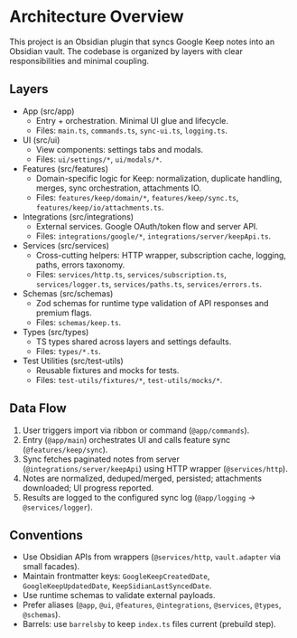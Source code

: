 # Architecture Overview

This project is an Obsidian plugin that syncs Google Keep notes into an Obsidian vault. The codebase is organized by layers with clear responsibilities and minimal coupling.

## Layers

- App (src/app)
  - Entry + orchestration. Minimal UI glue and lifecycle.
  - Files: `main.ts`, `commands.ts`, `sync-ui.ts`, `logging.ts`.
- UI (src/ui)
  - View components: settings tabs and modals.
  - Files: `ui/settings/*`, `ui/modals/*`.
- Features (src/features)
  - Domain-specific logic for Keep: normalization, duplicate handling, merges, sync orchestration, attachments IO.
  - Files: `features/keep/domain/*`, `features/keep/sync.ts`, `features/keep/io/attachments.ts`.
- Integrations (src/integrations)
  - External services. Google OAuth/token flow and server API.
  - Files: `integrations/google/*`, `integrations/server/keepApi.ts`.
- Services (src/services)
  - Cross-cutting helpers: HTTP wrapper, subscription cache, logging, paths, errors taxonomy.
  - Files: `services/http.ts`, `services/subscription.ts`, `services/logger.ts`, `services/paths.ts`, `services/errors.ts`.
- Schemas (src/schemas)
  - Zod schemas for runtime type validation of API responses and premium flags.
  - Files: `schemas/keep.ts`.
- Types (src/types)
  - TS types shared across layers and settings defaults.
  - Files: `types/*.ts`.
- Test Utilities (src/test-utils)
  - Reusable fixtures and mocks for tests.
  - Files: `test-utils/fixtures/*`, `test-utils/mocks/*`.

## Data Flow

1. User triggers import via ribbon or command (`@app/commands`).
2. Entry (`@app/main`) orchestrates UI and calls feature sync (`@features/keep/sync`).
3. Sync fetches paginated notes from server (`@integrations/server/keepApi`) using HTTP wrapper (`@services/http`).
4. Notes are normalized, deduped/merged, persisted; attachments downloaded; UI progress reported.
5. Results are logged to the configured sync log (`@app/logging` -> `@services/logger`).

## Conventions

- Use Obsidian APIs from wrappers (`@services/http`, `vault.adapter` via small facades).
- Maintain frontmatter keys: `GoogleKeepCreatedDate`, `GoogleKeepUpdatedDate`, `KeepSidianLastSyncedDate`.
- Use runtime schemas to validate external payloads.
- Prefer aliases (`@app`, `@ui`, `@features`, `@integrations`, `@services`, `@types`, `@schemas`).
- Barrels: use `barrelsby` to keep `index.ts` files current (prebuild step).

